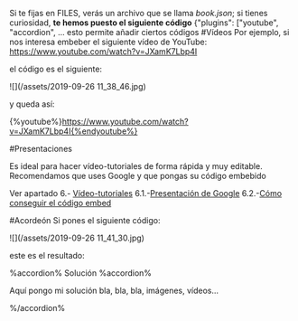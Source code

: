 Si te fijas en FILES, verás un archivo que se llama *book.json*; si tienes curiosidad, **te hemos puesto el siguiente código** \{"plugins": ["youtube", "accordion", ... esto permite añadir ciertos códigos
#Vídeos
Por ejemplo, si nos interesa embeber el siguiente vídeo de YouTube: https://www.youtube.com/watch?v=JXamK7Lbp4I

el código es el siguiente:

![](/assets/2019-09-26 11_38_46.jpg)

y queda así:

{%youtube%}https://www.youtube.com/watch?v=JXamK7Lbp4I{%endyoutube%}

#Presentaciones

Es ideal para hacer vídeo-tutoriales de forma rápida y muy editable. Recomendamos que uses Google y que pongas su código embebido

Ver apartado 6.- [Vídeo-tutoriales](/video_tutoriales.md) 6.1.-[Presentación de Google](/presentacin_de_google.md) 6.2.-[Cómo conseguir el código embed](/como_conseguir_el_cdigo_embed_de_presentaciones_de_google.md)

#Acordeón
Si pones el siguiente código:

![](/assets/2019-09-26 11_41_30.jpg)

este es el resultado:

%accordion% Solución %accordion%

Aquí pongo mi solución
bla, bla, bla, imágenes, vídeos...

%/accordion%


